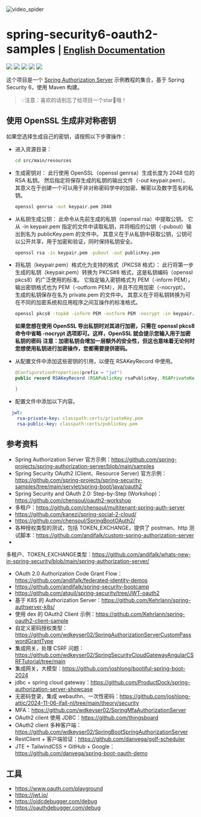 ![video_spider](https://socialify.git.ci/chensoul/spring-security6-oauth2-samples/image?forks=1&issues=1&language=1&name=1&owner=1&stargazers=1&theme=Light)

# <font size="6p">spring-security6-oauth2-samples</font> <font size="5p">  | [English Documentation](README.md)</font>

<p align="left">
	<a href="https://github.com/chensoul/spring-security6-oauth2-samples/stargazers"><img src="https://img.shields.io/github/stars/chensoul/spring-security6-oauth2-samples?style=flat-square&logo=GitHub"></a>
	<a href="https://github.com/chensoul/spring-security6-oauth2-samples/network/members"><img src="https://img.shields.io/github/forks/chensoul/spring-security6-oauth2-samples?style=flat-square&logo=GitHub"></a>
	<a href="https://github.com/chensoul/spring-security6-oauth2-samples/watchers"><img src="https://img.shields.io/github/watchers/chensoul/spring-security6-oauth2-samples?style=flat-square&logo=GitHub"></a>
	<a href="https://github.com/chensoul/spring-security6-oauth2-samples/issues"><img src="https://img.shields.io/github/issues/chensoul/spring-security6-oauth2-samples.svg?style=flat-square&logo=GitHub"></a>
	<a href="https://github.com/chensoul/spring-security6-oauth2-samples/blob/main/LICENSE"><img src="https://img.shields.io/github/license/chensoul/spring-security6-oauth2-samples.svg?style=flat-square"></a>
</p>

这个项目是一个 [Spring Authorization Server](https://spring.io/projects/spring-authorization-server) 示例教程的集合，基于
Spring Security 6，使用 Maven 构建。

> 💡注意：喜欢的话别忘了给项目一个star🌟哦！

## 使用 OpenSSL 生成非对称密钥

如果您选择生成自己的密钥，请按照以下步骤操作：

- 进入资源目录：
  ```bash
  cd src/main/resources
  ```

- 生成密钥对：
  此行使用 OpenSSL（openssl genrsa）生成长度为 2048 位的 RSA 私钥。
  然后指定将保存生成的私钥的输出文件（-out keypair.pem）。
  其意义在于创建一个可以用于非对称密码学中的加密、解密以及数字签名的私钥。
   ```bash
   openssl genrsa -out keypair.pem 2048   
   ```
- 从私钥生成公钥：
  此命令从先前生成的私钥（openssl rsa）中提取公钥。
  它从 -in keypair.pem 指定的文件中读取私钥，并将相应的公钥（-pubout）输出到名为 publicKey.pem 的文件中。
  其意义在于从私钥中获取公钥，公钥可以公开共享，用于加密和验证，同时保持私钥安全。
   ```bash
  openssl rsa -in keypair.pem -pubout -out publicKey.pem
   ```
- 将私钥（keypair.pem）格式化为支持的格式（PKCS8 格式）：
  此行将第一步生成的私钥（keypair.pem）转换为 PKCS#8 格式，这是私钥编码（openssl pkcs8）的广泛使用的标准。
  它指定输入密钥格式为 PEM（-inform PEM），输出密钥格式也为 PEM（-outform PEM），并且不应用加密（-nocrypt）。
  生成的私钥保存在名为 private.pem 的文件中。
  其意义在于将私钥转换为可在不同的加密系统和应用程序之间互操作的标准格式。
   ```bash
   openssl pkcs8 -topk8 -inform PEM -outform PEM -nocrypt -in keypair.pem -out privateKey.pem
   ```
  **如果您想在使用 OpenSSL 导出私钥时对其进行加密，只需在 openssl pkcs8 命令中省略 -nocrypt 选项即可。这样，OpenSSL
  就会提示您输入用于加密私钥的密码**
  **注意：加密私钥会增加一层额外的安全性，但这也意味着无论何时您想使用私钥进行加密操作，您都需要提供密码。**

- 从配置文件中添加这些密钥的引用，以便在 RSAKeyRecord 中使用。
  ```java
  @ConfigurationProperties(prefix = "jwt")
  public record RSAKeyRecord (RSAPublicKey rsaPublicKey, RSAPrivateKey rsaPrivateKey){
  
  }
  ```
- 配置文件中添加以下内容。

```yaml
  jwt:
    rsa-private-key: classpath:certs/privateKey.pem
    rsa-public-key: classpath:certs/publicKey.pem
```

## 参考资料

- Spring Authorization Server 官方示例：https://github.com/spring-projects/spring-authorization-server/blob/main/samples
- Spring Security OAuth2 (Client、Resource Server)
  官方示例：https://github.com/spring-projects/spring-security-samples/tree/main/servlet/spring-boot/java/oauth2
- Spring Security and OAuth 2.0: Step-by-Step (Workshop)：https://github.com/chensoul/oauth2-workshop
- 多租户：https://github.com/chensoul/multitenant-spring-auth-server
- https://github.com/kanezi/spring-social-2-cloud/
- https://github.com/chensoul/SpringBootOAuth2/
- 各种授权类型的测试，包括 TOKEN_EXCHANGE，提供了 postman、http
  测试脚本：https://github.com/andifalk/custom-spring-authorization-server
-
多租户、TOKEN_EXCHANGE类型：https://github.com/andifalk/whats-new-in-spring-security/blob/main/spring-authorization-server/
- OAuth 2.0 Authorization Code Grant Flow：https://github.com/andifalk/federated-identity-demos
- https://github.com/andifalk/spring-security-bootcamp
- https://github.com/atquil/spring-security/tree/JWT-oauth2
- 基于 K8S 的 Authorization Server：https://github.com/Kehrlann/spring-authserver-k8s/
- 使用 dex 的 OAuth2 Client 示例：https://github.com/Kehrlann/spring-oauth2-client-sample
- 自定义密码授权类型：https://github.com/wdkeyser02/SpringAuthorizationServerCustomPasswordGrantType
- 集成网关，处理 CSRF 问题：https://github.com/wdkeyser02/SpringSecurityCloudGatewayAngularCSRFTutorial/tree/main
- 集成网关，大模型：https://github.com/joshlong/bootiful-spring-boot-2024
- jdbc + spring cloud gateway：https://github.com/ProductDock/spring-authorization-server-showcase
- 无密码登录，集成 webauthn、一次性密码：https://github.com/joshlong-attic/2024-11-06-jfall-nl/tree/main/theory/security
- MFA：https://github.com/wdkeyser02/SpringMfaAuthorizationServer
- OAuth2 client 使用 JDBC：https://github.com/thingsboard
- OAuth2 client 多种客户端：https://github.com/wdkeyser02/SpringBootSpringAuthorizationServer
- RestClient + 客户端验证：https://github.com/danvega/golf-scheduler
- JTE + TailwindCSS + GitHub + Google：https://github.com/danvega/spring-boot-oauth-demo

## 工具

- https://www.oauth.com/playground
- https://jwt.io/
- https://oidcdebugger.com/debug
- https://oauthdebugger.com/debug

